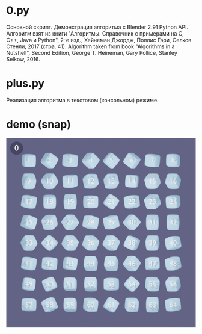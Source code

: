 # 0.py
Основной скрипт.
Демонстрация алгоритма с Blender 2.91 Python API.
Алгоритм взят из книги "Алгоритмы. Справочник с примерами на C, C++, Java и Python", 2-е изд., Хейнеман Джордж, Поллис Гэри, Селков Стенли, 2017 (стра. 41).
Algorithm taken from book "Algorithms in a Nutshell", Second Edition, George T. Heineman, Gary Pollice, Stanley Selkow, 2016.

# plus.py
Реализация алгоритма в текстовом (консольном) режиме.

# demo (snap)
![](https://github.com/antonsrc/1_algorithm_demo_1/blob/main/out/prev.jpg?raw=true)
